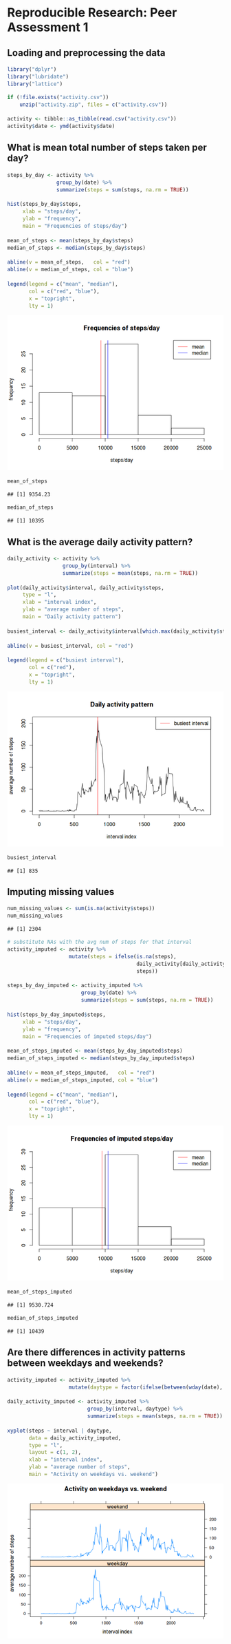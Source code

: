 # Reproducible Research: Peer Assessment 1


## Loading and preprocessing the data

```r
library("dplyr")
library("lubridate")
library("lattice")
```


```r
if (!file.exists("activity.csv"))
    unzip("activity.zip", files = c("activity.csv"))

activity <- tibble::as_tibble(read.csv("activity.csv"))
activity$date <- ymd(activity$date)
```

## What is mean total number of steps taken per day?

```r
steps_by_day <- activity %>%
                group_by(date) %>%
                summarize(steps = sum(steps, na.rm = TRUE))

hist(steps_by_day$steps,
     xlab = "steps/day",
     ylab = "frequency",
     main = "Frequencies of steps/day")

mean_of_steps <- mean(steps_by_day$steps)
median_of_steps <- median(steps_by_day$steps)

abline(v = mean_of_steps,   col = "red")
abline(v = median_of_steps, col = "blue")

legend(legend = c("mean", "median"),
       col = c("red", "blue"),
       x = "topright",
       lty = 1)
```

![](PA1_files/figure-html/num_steps/day-1.png)<!-- -->

```r
mean_of_steps
```

```
## [1] 9354.23
```

```r
median_of_steps
```

```
## [1] 10395
```


## What is the average daily activity pattern?


```r
daily_activity <- activity %>%
                  group_by(interval) %>%
                  summarize(steps = mean(steps, na.rm = TRUE))

plot(daily_activity$interval, daily_activity$steps,
     type = "l",
     xlab = "interval index",
     ylab = "average number of steps",
     main = "Daily activity pattern")

busiest_interval <- daily_activity$interval[which.max(daily_activity$steps)]

abline(v = busiest_interval, col = "red")

legend(legend = c("busiest interval"),
       col = c("red"),
       x = "topright",
       lty = 1)
```

![](PA1_files/figure-html/daily_activity_pattern-1.png)<!-- -->

```r
busiest_interval
```

```
## [1] 835
```

## Imputing missing values


```r
num_missing_values <- sum(is.na(activity$steps))
num_missing_values
```

```
## [1] 2304
```

```r
# substitute NAs with the avg num of steps for that interval
activity_imputed <- activity %>%
                    mutate(steps = ifelse(is.na(steps),
                                          daily_activity[daily_activity$interval == interval,]$steps,
                                          steps))

steps_by_day_imputed <- activity_imputed %>%
                        group_by(date) %>%
                        summarize(steps = sum(steps, na.rm = TRUE))

hist(steps_by_day_imputed$steps,
     xlab = "steps/day",
     ylab = "frequency",
     main = "Frequencies of imputed steps/day")

mean_of_steps_imputed <- mean(steps_by_day_imputed$steps)
median_of_steps_imputed <- median(steps_by_day_imputed$steps)

abline(v = mean_of_steps_imputed,   col = "red")
abline(v = median_of_steps_imputed, col = "blue")

legend(legend = c("mean", "median"),
       col = c("red", "blue"),
       x = "topright",
       lty = 1)
```

![](PA1_files/figure-html/missing_values-1.png)<!-- -->

```r
mean_of_steps_imputed
```

```
## [1] 9530.724
```

```r
median_of_steps_imputed
```

```
## [1] 10439
```


## Are there differences in activity patterns between weekdays and weekends?


```r
activity_imputed <- activity_imputed %>%
                    mutate(daytype = factor(ifelse(between(wday(date), 2, 6), "weekday", "weekend")))

daily_activity_imputed <- activity_imputed %>%
                          group_by(interval, daytype) %>%
                          summarize(steps = mean(steps, na.rm = TRUE))

xyplot(steps ~ interval | daytype, 
       data = daily_activity_imputed,
       type = "l",
       layout = c(1, 2),
       xlab = "interval index",
       ylab = "average number of steps",
       main = "Activity on weekdays vs. weekend")
```

![](PA1_files/figure-html/weekemnd_activity-1.png)<!-- -->
<!-- vim: set ts=4 sw=4 et tw=80 cc=80: -->
